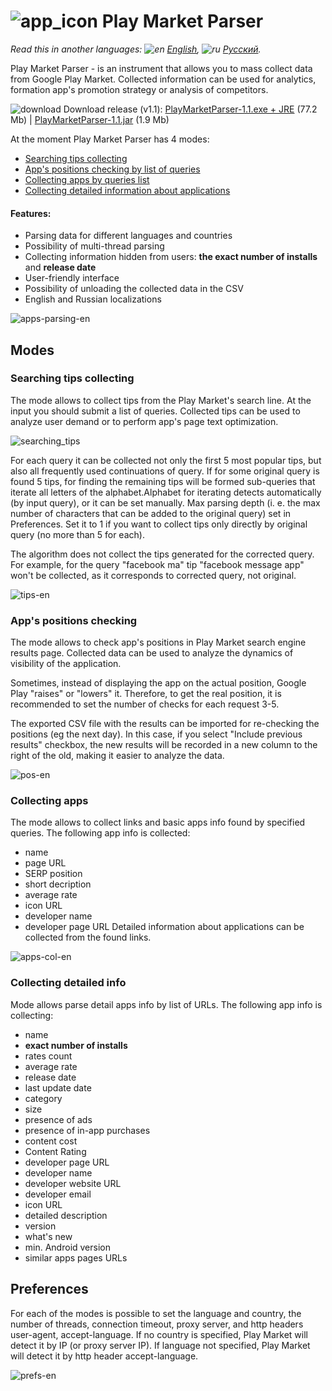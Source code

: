 # ![app_icon](https://user-images.githubusercontent.com/49783652/69971722-6c227600-1531-11ea-87f2-d51bd7b00379.png) Play Market Parser

*Read this in another languages: ![en](https://user-images.githubusercontent.com/49783652/69971412-e56d9900-1530-11ea-8516-f9f1f6219147.png) [English](https://github.com/konovalov-maksim/play_market_parser/blob/master/README.md), ![ru](https://user-images.githubusercontent.com/49783652/69971413-e56d9900-1530-11ea-8937-a7989b8d727d.png) [Русский](https://github.com/konovalov-maksim/play_market_parser/blob/master/README.ru.md).*

Play Market Parser - is an instrument that allows you to mass collect data from Google Play Market. Collected information can be used for analytics, formation app's promotion strategy or analysis of competitors.

![download](https://user-images.githubusercontent.com/49783652/70123296-6b99f480-1683-11ea-8f71-ac9d1e14fd54.png) Download release (v1.1): [PlayMarketParser-1.1.exe + JRE](https://github.com/konovalov-maksim/play_market_parser/releases/download/1.1.0/PlayMarketParser-1.1.zip) (77.2 Mb) | [PlayMarketParser-1.1.jar](https://github.com/konovalov-maksim/play_market_parser/releases/download/1.1.0/PlayMarketParser-1.1.jar) (1.9 Mb)

At the moment Play Market Parser has 4 modes:
- [Searching tips collecting](#searching-tips-collecting)
- [App's positions checking by list of queries](#app's-positions-checking)
- [Collecting apps by queries list](#collecting-apps)
- [Collecting detailed information about applications](#collecting-detailed-info)

#### Features:
- Parsing data for different languages ​​and countries
- Possibility of multi-thread parsing
- Collecting information hidden from users: **the exact number of installs** and **release date**
- User-friendly interface
- Possibility of unloading the collected data in the CSV
- English and Russian localizations

![apps-parsing-en](https://user-images.githubusercontent.com/49783652/69831631-506e5580-123b-11ea-9138-de99b59d4c3d.png)

## Modes

### Searching tips collecting
The mode allows to collect tips from the Play Market's search line. At the input you should submit a list of queries. Collected tips can be used to analyze user demand or to perform app's page text optimization.

![searching_tips](https://user-images.githubusercontent.com/49783652/69968618-d46e5900-152b-11ea-83ce-c4adf0cf80b9.png)

For each query it can be collected not only the first 5 most popular tips, but also all frequently used continuations of query. 
If for some original query is found 5 tips, for finding the remaining tips will be formed sub-queries that iterate all letters of the alphabet.Alphabet for iterating detects automatically (by input query), or it can be set manually. Max parsing depth (i. e. the max number of characters that can be added to the original query) set in Preferences. Set it to 1 if you want to collect tips only directly by original query (no more than 5 for each).

The algorithm does not collect the tips generated for the corrected query. 
For example, for the query "facebook ma" tip "facebook message app" won't be collected, as it corresponds to corrected query, not original.

![tips-en](https://user-images.githubusercontent.com/49783652/69831637-5106ec00-123b-11ea-8842-ce593f956803.png)

### App's positions checking
The mode allows to check app's positions in Play Market search engine results page. Collected data can be used to analyze the dynamics of visibility of the application.

Sometimes, instead of displaying the app on the actual position, Google Play "raises" or "lowers" it. Therefore, to get the real position, it is recommended to set the number of checks for each request 3-5.

The exported CSV file with the results can be imported for re-checking the positions (eg the next day). In this case, if you select "Include previous results" checkbox, the new results will be recorded in a new column to the right of the old, making it easier to analyze the data.

![pos-en](https://user-images.githubusercontent.com/49783652/69831633-5106ec00-123b-11ea-8da8-0d7e217a4bb6.png)


### Collecting apps
The mode allows to collect links and basic apps info found by specified queries. The following app info is collected:
- name
- page URL 
- SERP position
- short decription
- average rate
- icon URL
- developer name
- developer page URL
Detailed information about applications can be collected from the found links.

![apps-col-en](https://user-images.githubusercontent.com/49783652/69831629-506e5580-123b-11ea-9385-21778201892d.png)

### Collecting detailed info
Mode allows parse detail apps info by list of URLs.
The following app info is collecting:
- name
- **exact number of installs**
- rates count
- average rate
- release date
- last update date
- category
- size
- presence of ads
- presence of in-app purchases
- content cost
- Content Rating
- developer page URL
- developer name
- developer website URL
- developer email 
- icon URL
- detailed description
- version
- what's new
- min. Android version
- similar apps pages URLs

## Preferences
For each of the modes is possible to set the language and country, the number of threads, connection timeout, proxy server, and http headers user-agent, accept-language.
If no country is specified, Play Market will detect it by IP (or proxy server IP).
If language not specified, Play Market will detect it by http header accept-language.

![prefs-en](https://user-images.githubusercontent.com/49783652/69831635-5106ec00-123b-11ea-84fe-1ef2e501248f.png)